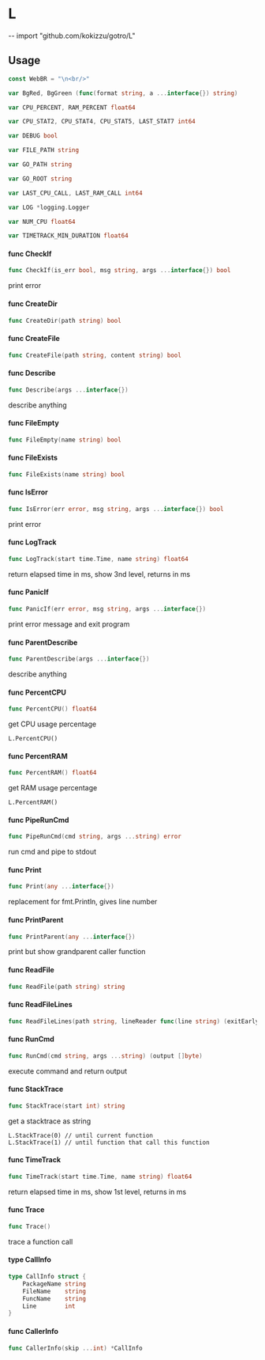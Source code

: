 # L
--
    import "github.com/kokizzu/gotro/L"


## Usage

```go
const WebBR = "\n<br/>"
```

```go
var BgRed, BgGreen (func(format string, a ...interface{}) string)
```

```go
var CPU_PERCENT, RAM_PERCENT float64
```

```go
var CPU_STAT2, CPU_STAT4, CPU_STAT5, LAST_STAT7 int64
```

```go
var DEBUG bool
```

```go
var FILE_PATH string
```

```go
var GO_PATH string
```

```go
var GO_ROOT string
```

```go
var LAST_CPU_CALL, LAST_RAM_CALL int64
```

```go
var LOG *logging.Logger
```

```go
var NUM_CPU float64
```

```go
var TIMETRACK_MIN_DURATION float64
```

#### func  CheckIf

```go
func CheckIf(is_err bool, msg string, args ...interface{}) bool
```
print error

#### func  CreateDir

```go
func CreateDir(path string) bool
```

#### func  CreateFile

```go
func CreateFile(path string, content string) bool
```

#### func  Describe

```go
func Describe(args ...interface{})
```
describe anything

#### func  FileEmpty

```go
func FileEmpty(name string) bool
```

#### func  FileExists

```go
func FileExists(name string) bool
```

#### func  IsError

```go
func IsError(err error, msg string, args ...interface{}) bool
```
print error

#### func  LogTrack

```go
func LogTrack(start time.Time, name string) float64
```
return elapsed time in ms, show 3nd level, returns in ms

#### func  PanicIf

```go
func PanicIf(err error, msg string, args ...interface{})
```
print error message and exit program

#### func  ParentDescribe

```go
func ParentDescribe(args ...interface{})
```
describe anything

#### func  PercentCPU

```go
func PercentCPU() float64
```
get CPU usage percentage

    L.PercentCPU()

#### func  PercentRAM

```go
func PercentRAM() float64
```
get RAM usage percentage

    L.PercentRAM()

#### func  PipeRunCmd

```go
func PipeRunCmd(cmd string, args ...string) error
```
run cmd and pipe to stdout

#### func  Print

```go
func Print(any ...interface{})
```
replacement for fmt.Println, gives line number

#### func  PrintParent

```go
func PrintParent(any ...interface{})
```
print but show grandparent caller function

#### func  ReadFile

```go
func ReadFile(path string) string
```

#### func  ReadFileLines

```go
func ReadFileLines(path string, lineReader func(line string) (exitEarly bool)) (ok bool)
```

#### func  RunCmd

```go
func RunCmd(cmd string, args ...string) (output []byte)
```
execute command and return output

#### func  StackTrace

```go
func StackTrace(start int) string
```
get a stacktrace as string

    L.StackTrace(0) // until current function
    L.StackTrace(1) // until function that call this function

#### func  TimeTrack

```go
func TimeTrack(start time.Time, name string) float64
```
return elapsed time in ms, show 1st level, returns in ms

#### func  Trace

```go
func Trace()
```
trace a function call

#### type CallInfo

```go
type CallInfo struct {
	PackageName string
	FileName    string
	FuncName    string
	Line        int
}
```


#### func  CallerInfo

```go
func CallerInfo(skip ...int) *CallInfo
```
